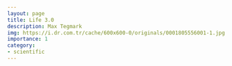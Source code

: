 ```yaml
---
layout: page
title: Life 3.0
description: Max Tegmark
img: https://i.dr.com.tr/cache/600x600-0/originals/0001805556001-1.jpg
importance: 1
category: 
- scientific
---
```


